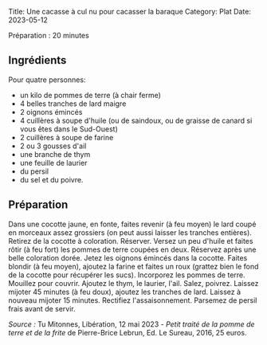 Title: Une cacasse à cul nu pour cacasser la baraque
Category: Plat
Date: 2023-05-12

Préparation : 20 minutes

## Ingrédients

Pour quatre personnes:

* un kilo de pommes de terre (à chair ferme)
* 4 belles tranches de lard maigre
* 2 oignons émincés
* 4 cuillères à soupe d'huile (ou de saindoux, ou de graisse de canard si vous êtes dans le Sud-Ouest)
* 2 cuillères à soupe de farine
* 2 ou 3 gousses d'ail
* une branche de thym
* une feuille de laurier
* du persil
* du sel et du poivre.

## Préparation

Dans une cocotte jaune, en fonte, faites revenir (à feu moyen) le lard coupé en morceaux assez
grossiers (on peut aussi laisser les tranches entières). Retirez de la cocotte à coloration.
Réserver. Versez un peu d'huile et faites rôtir (à feu fort) les pommes de terre coupées en deux.
Réservez après une belle coloration dorée. Jetez les oignons émincés dans la cocotte. Faites
blondir (à feu moyen), ajoutez la farine et faites un roux (grattez bien le fond de la cocotte
pour récupérer les sucs). Incorporez les pommes de terre. Mouillez pour couvrir. Ajoutez le thym,
le laurier, l'ail. Salez, poivrez. Laissez mijoter 45 minutes (à feu doux), ajoutez les tranches
de lard. Laissez à nouveau mijoter 15 minutes. Rectifiez l'assaisonnement. Parsemez de persil
frais avant de servir.

*Source :* Tu Mitonnes, Libération, 12 mai 2023 - *Petit traité de la pomme de terre et de la frite*
de Pierre-Brice Lebrun, Ed. Le Sureau, 2016, 25 euros.

